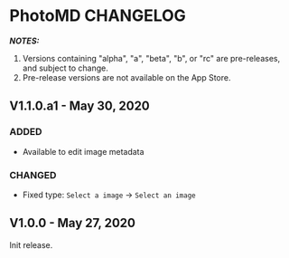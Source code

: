 # PhotoMD CHANGELOG

_**NOTES:**_
 1. Versions containing "alpha", "a", "beta", "b", or "rc" are pre-releases, and
subject to change.
 2. Pre-release versions are not available on the App Store.

## V1.1.0.a1 - May 30, 2020

### ADDED
 - Available to edit image metadata

### CHANGED
 - Fixed type: `Select a image` -> `Select an image`

## V1.0.0 - May 27, 2020

Init release.

